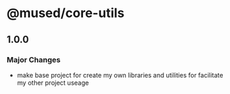 # @mused/core-utils

## 1.0.0

### Major Changes

- make base project for create my own libraries and utilities for facilitate my other project useage
